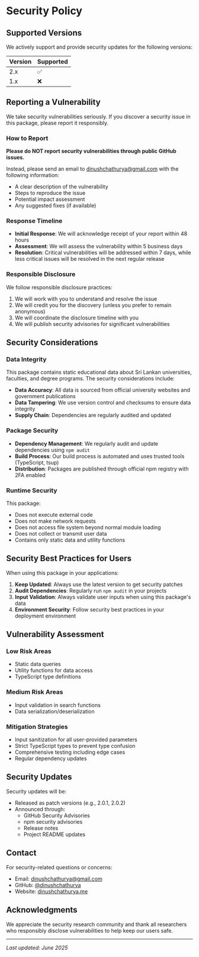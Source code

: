 # Security Policy

## Supported Versions

We actively support and provide security updates for the following versions:

| Version | Supported          |
| ------- | ------------------ |
| 2.x     | :white_check_mark: |
| 1.x     | :x:                |

## Reporting a Vulnerability

We take security vulnerabilities seriously. If you discover a security issue in this package, please report it responsibly.

### How to Report

**Please do NOT report security vulnerabilities through public GitHub issues.**

Instead, please send an email to [dinushchathurya@gmail.com](mailto:dinushchathurya@gmail.com) with the following information:

- A clear description of the vulnerability
- Steps to reproduce the issue
- Potential impact assessment
- Any suggested fixes (if available)

### Response Timeline

- **Initial Response**: We will acknowledge receipt of your report within 48 hours
- **Assessment**: We will assess the vulnerability within 5 business days
- **Resolution**: Critical vulnerabilities will be addressed within 7 days, while less critical issues will be resolved in the next regular release

### Responsible Disclosure

We follow responsible disclosure practices:

1. We will work with you to understand and resolve the issue
2. We will credit you for the discovery (unless you prefer to remain anonymous)
3. We will coordinate the disclosure timeline with you
4. We will publish security advisories for significant vulnerabilities

## Security Considerations

### Data Integrity

This package contains static educational data about Sri Lankan universities, faculties, and degree programs. The security considerations include:

- **Data Accuracy**: All data is sourced from official university websites and government publications
- **Data Tampering**: We use version control and checksums to ensure data integrity
- **Supply Chain**: Dependencies are regularly audited and updated

### Package Security

- **Dependency Management**: We regularly audit and update dependencies using `npm audit`
- **Build Process**: Our build process is automated and uses trusted tools (TypeScript, tsup)
- **Distribution**: Packages are published through official npm registry with 2FA enabled

### Runtime Security

This package:
- Does not execute external code
- Does not make network requests
- Does not access file system beyond normal module loading
- Does not collect or transmit user data
- Contains only static data and utility functions

## Security Best Practices for Users

When using this package in your applications:

1. **Keep Updated**: Always use the latest version to get security patches
2. **Audit Dependencies**: Regularly run `npm audit` in your projects
3. **Input Validation**: Always validate user inputs when using this package's data
4. **Environment Security**: Follow security best practices in your deployment environment

## Vulnerability Assessment

### Low Risk Areas
- Static data queries
- Utility functions for data access
- TypeScript type definitions

### Medium Risk Areas
- Input validation in search functions
- Data serialization/deserialization

### Mitigation Strategies
- Input sanitization for all user-provided parameters
- Strict TypeScript types to prevent type confusion
- Comprehensive testing including edge cases
- Regular dependency updates

## Security Updates

Security updates will be:
- Released as patch versions (e.g., 2.0.1, 2.0.2)
- Announced through:
  - GitHub Security Advisories
  - npm security advisories
  - Release notes
  - Project README updates

## Contact

For security-related questions or concerns:
- Email: [dinushchathurya@gmail.com](mailto:dinushchathurya@gmail.com)
- GitHub: [@dinushchathurya](https://github.com/dinushchathurya)
- Website: [dinushchathurya.me](https://dinushchathurya.me)

## Acknowledgments

We appreciate the security research community and thank all researchers who responsibly disclose vulnerabilities to help keep our users safe.

---

*Last updated: June 2025*